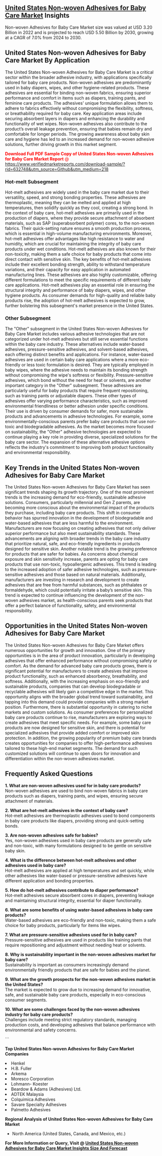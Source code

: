 <h2><a href="https://www.verifiedmarketreports.com/download-sample/?rid=632748&amp;utm_source=Github&amp;utm_medium=218" target="_blank">United States Non-woven Adhesives for Baby Care Market</a> Insights</h2><p>Non-woven Adhesives for Baby Care Market size was valued at USD 3.20 Billion in 2022 and is projected to reach USD 5.50 Billion by 2030, growing at a CAGR of 7.0% from 2024 to 2030.</p><p> <h2>United States Non-woven Adhesives for Baby Care Market By Application</h2> <p>The United States Non-woven Adhesives for Baby Care Market is a critical sector within the broader adhesive industry, with applications specifically tailored for baby care products. Non-woven adhesives are predominantly used in baby diapers, wipes, and other hygiene-related products. These adhesives are essential for binding non-woven fabrics, ensuring superior performance and comfort in items such as diapers, training pants, and feminine care products. The adhesives' unique formulation allows them to adhere to fabrics effectively without compromising the flexibility, softness, or breathability required for baby care. Key application areas include securing absorbent layers in diapers and enhancing the durability and functionality of wet wipes. Non-woven adhesives also contribute to the product’s overall leakage prevention, ensuring that babies remain dry and comfortable for longer periods. The growing awareness about baby skin care and hygiene has led to an increased demand for non-woven adhesive solutions, further driving growth in this market segment. <p><span class=""><span style="color: #ff0000;"><strong>Download Full PDF Sample Copy of United States Non-woven Adhesives for Baby Care Market Report</strong> @ </span><a href="https://www.verifiedmarketreports.com/download-sample/?rid=632748&amp;utm_source=Github&amp;utm_medium=218" target="_blank">https://www.verifiedmarketreports.com/download-sample/?rid=632748&amp;utm_source=Github&amp;utm_medium=218</a></span></p></p> <h3>Hot-melt Subsegment</h3> <p>Hot-melt adhesives are widely used in the baby care market due to their versatility, speed, and strong bonding properties. These adhesives are thermoplastic, meaning they can be melted and applied at high temperatures, then solidify quickly as they cool, creating a strong bond. In the context of baby care, hot-melt adhesives are primarily used in the production of diapers, where they provide secure attachment of absorbent materials, such as SAP (superabsorbent polymer) cores, to the non-woven fabrics. Their quick-setting nature ensures a smooth production process, which is essential in high-volume manufacturing environments. Moreover, hot-melt adhesives offer advantages like high resistance to water and humidity, which are crucial for maintaining the integrity of baby care products under wet conditions. Hot-melt adhesives are also known for their non-toxicity, making them a safe choice for baby products that come into direct contact with sensitive skin. The key benefits of hot-melt adhesives include their excellent bonding strength, ability to withstand temperature variations, and their capacity for easy application in automated manufacturing lines. These adhesives are also highly customizable, offering different formulations to meet the specific requirements of different baby care applications. Hot-melt adhesives play an essential role in ensuring the structural integrity and performance of baby diapers, wipes, and other hygiene products. As consumer demands for high-quality and reliable baby products rise, the adoption of hot-melt adhesives is expected to grow, further bolstering this subsegment's market presence in the United States.</p> <h3>Other Subsegment</h3> <p>The "Other" subsegment in the United States Non-woven Adhesives for Baby Care Market includes various adhesive technologies that are not categorized under hot-melt adhesives but still serve essential functions within the baby care industry. These alternatives include water-based adhesives, pressure-sensitive adhesives, and solvent-based adhesives, each offering distinct benefits and applications. For instance, water-based adhesives are used in certain baby care applications where a more eco-friendly or less toxic formulation is desired. They are typically employed in baby wipes, where the adhesive needs to maintain its bonding strength without compromising the wipe's softness or flexibility. Pressure-sensitive adhesives, which bond without the need for heat or solvents, are another important category in the "Other" subsegment. These adhesives are particularly useful for baby products that require frequent repositioning, such as training pants or adjustable diapers. These other types of adhesives offer varying performance characteristics, such as improved environmental friendliness or better adhesion under specific conditions. Their use is driven by consumer demands for safer, more sustainable products and advancements in adhesive technologies. For example, some environmentally-conscious parents prefer baby care products that use non-toxic and biodegradable adhesives. As the market becomes more focused on sustainability, the "Other" adhesive technologies are expected to continue playing a key role in providing diverse, specialized solutions for the baby care sector. The expansion of these alternative adhesive options reflects the industry's commitment to improving both product functionality and environmental responsibility.</p> <h2>Key Trends in the United States Non-woven Adhesives for Baby Care Market</h2> <p>The United States Non-woven Adhesives for Baby Care Market has seen significant trends shaping its growth trajectory. One of the most prominent trends is the increasing demand for eco-friendly, sustainable adhesive solutions. Consumers, particularly millennial and Gen Z parents, are becoming more conscious about the environmental impact of the products they purchase, including baby care products. This shift in consumer behavior has spurred innovation in the development of biodegradable and water-based adhesives that are less harmful to the environment. Manufacturers are now focusing on creating adhesives that not only deliver superior performance but also meet sustainability standards. These advancements are aligning with broader trends in the baby care industry that prioritize natural, safe, and eco-friendly ingredients in products designed for sensitive skin. Another notable trend is the growing preference for products that are safer for babies. As concerns about chemical exposure and skin sensitivity increase, parents are opting for baby care products that use non-toxic, hypoallergenic adhesives. This trend is leading to the increased adoption of safer adhesive technologies, such as pressure-sensitive adhesives and those based on natural materials. Additionally, manufacturers are investing in research and development to create adhesives that are free from harmful substances, such as phthalates or formaldehyde, which could potentially irritate a baby’s sensitive skin. This trend is expected to continue influencing the development of the non-woven adhesives market, as health-conscious parents seek products that offer a perfect balance of functionality, safety, and environmental responsibility.</p> <h2>Opportunities in the United States Non-woven Adhesives for Baby Care Market</h2> <p>The United States Non-woven Adhesives for Baby Care Market offers numerous opportunities for growth and innovation. One of the primary opportunities is in the area of product innovation, particularly in developing adhesives that offer enhanced performance without compromising safety or comfort. As the demand for advanced baby care products grows, there is significant potential for manufacturers to create adhesives that improve product functionality, such as enhanced absorbency, breathability, and softness. Additionally, with the increasing emphasis on eco-friendly and sustainable products, companies that can develop biodegradable or recyclable adhesives will likely gain a competitive edge in the market. This opportunity aligns with the broader global trend toward sustainability, and tapping into this demand could provide companies with a strong market position. Furthermore, there is substantial opportunity in catering to niche markets and custom solutions. As consumer preferences for personalized baby care products continue to rise, manufacturers are exploring ways to create adhesives that meet specific needs. For example, some baby care products are now designed for sensitive skin, and there is potential for specialized adhesives that provide added comfort or improved skin protection. In addition, the growing popularity of premium baby care brands creates opportunities for companies to offer high-performance adhesives tailored to these high-end market segments. The demand for such customized solutions will continue to open doors for innovation and differentiation within the non-woven adhesives market.</p> <h2>Frequently Asked Questions</h2> <p><b>1. What are non-woven adhesives used for in baby care products?</b><br>Non-woven adhesives are used to bind non-woven fabrics in baby care products such as diapers, training pants, and wipes, ensuring secure attachment of materials.</p> <p><b>2. What are hot-melt adhesives in the context of baby care?</b><br>Hot-melt adhesives are thermoplastic adhesives used to bond components in baby care products like diapers, providing strong and quick-setting bonds.</p> <p><b>3. Are non-woven adhesives safe for babies?</b><br>Yes, non-woven adhesives used in baby care products are generally safe and non-toxic, with many formulations designed to be gentle on sensitive baby skin.</p> <p><b>4. What is the difference between hot-melt adhesives and other adhesives used in baby care?</b><br>Hot-melt adhesives are applied at high temperatures and set quickly, while other adhesives like water-based or pressure-sensitive adhesives have different application and bonding properties.</p> <p><b>5. How do hot-melt adhesives contribute to diaper performance?</b><br>Hot-melt adhesives secure absorbent cores in diapers, preventing leakage and maintaining structural integrity, essential for diaper functionality.</p> <p><b>6. What are some benefits of using water-based adhesives in baby care products?</b><br>Water-based adhesives are eco-friendly and non-toxic, making them a safe choice for baby products, particularly for items like wipes.</p> <p><b>7. What are pressure-sensitive adhesives used for in baby care?</b><br>Pressure-sensitive adhesives are used in products like training pants that require repositioning and adjustment without needing heat or solvents.</p> <p><b>8. Why is sustainability important in the non-woven adhesives market for baby care?</b><br>Sustainability is important as consumers increasingly demand environmentally friendly products that are safe for babies and the planet.</p> <p><b>9. What are the growth prospects for the non-woven adhesives market in the United States?</b><br>The market is expected to grow due to increasing demand for innovative, safe, and sustainable baby care products, especially in eco-conscious consumer segments.</p> <p><b>10. What are some challenges faced by the non-woven adhesives industry for baby care products?</b><br>Challenges include meeting strict regulatory standards, managing production costs, and developing adhesives that balance performance with environmental and safety concerns.</p> ```</p><p><strong>Top United States Non-woven Adhesives for Baby Care Market Companies</strong></p><div data-test-id=""><p><li>Henkel</li><li> H.B. Fuller</li><li> Arkema</li><li> Moresco Corporation</li><li> Lohmann- Koester</li><li> Beardow & Adams (Adhesives) Ltd.</li><li> ADTEK Malaysia</li><li> Colquimica Adhesives</li><li> Savare Specialty Adhesives</li><li> Palmetto Adhesives</li></p><div><strong>Regional Analysis of&nbsp;United States Non-woven Adhesives for Baby Care Market</strong></div><ul><li dir="ltr"><p dir="ltr">North America&nbsp;(United States, Canada, and Mexico, etc.)</p></li></ul><p><strong>For More Information or Query, Visit @&nbsp;</strong><strong><a href="https://www.verifiedmarketreports.com/product/non-woven-adhesives-for-baby-care-market/?utm_source=Github&amp;utm_medium=218" target="_blank">United States Non-woven Adhesives for Baby Care Market Insights Size And Forecast</a></strong></p></div>
